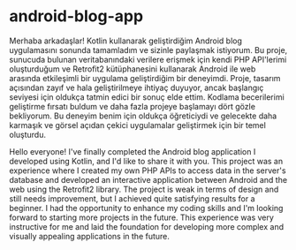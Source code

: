 # android-blog-app

Merhaba arkadaşlar!
Kotlin kullanarak geliştirdiğim Android blog uygulamasını sonunda tamamladım ve sizinle paylaşmak istiyorum. Bu proje, sunucuda bulunan veritabanındaki verilere erişmek için kendi PHP API'lerimi oluşturduğum ve Retrofit2 kütüphanesini kullanarak Android ile web arasında etkileşimli bir uygulama geliştirdiğim bir deneyimdi. 
Proje, tasarım açısından zayıf ve hala geliştirilmeye ihtiyaç duyuyor, ancak başlangıç seviyesi için oldukça tatmin edici bir sonuç elde ettim. Kodlama becerilerimi geliştirme fırsatı buldum ve daha fazla projeye başlamayı dört gözle bekliyorum.
Bu deneyim benim için oldukça öğreticiydi ve gelecekte daha karmaşık ve görsel açıdan çekici uygulamalar geliştirmek için bir temel oluşturdu.

Hello everyone!
I've finally completed the Android blog application I developed using Kotlin, and I'd like to share it with you. This project was an experience where I created my own PHP APIs to access data in the server's database and developed an interactive application between Android and the web using the Retrofit2 library.
The project is weak in terms of design and still needs improvement, but I achieved quite satisfying results for a beginner. I had the opportunity to enhance my coding skills and I'm looking forward to starting more projects in the future.
This experience was very instructive for me and laid the foundation for developing more complex and visually appealing applications in the future.
